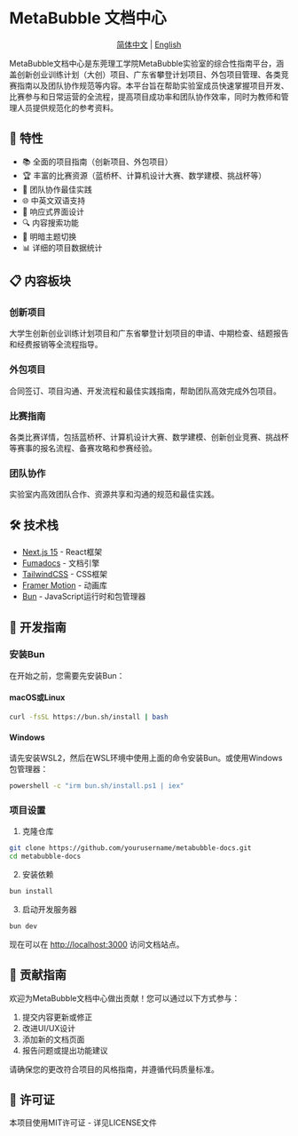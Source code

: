 # MetaBubble 文档中心

<p align="center">
  <a href="README.md">简体中文</a> |
  <a href="README.en.md">English</a> 
</p>

MetaBubble文档中心是东莞理工学院MetaBubble实验室的综合性指南平台，涵盖创新创业训练计划（大创）项目、广东省攀登计划项目、外包项目管理、各类竞赛指南以及团队协作规范等内容。本平台旨在帮助实验室成员快速掌握项目开发、比赛参与和日常运营的全流程，提高项目成功率和团队协作效率，同时为教师和管理人员提供规范化的参考资料。

## 🚀 特性

- 📚 全面的项目指南（创新项目、外包项目）
- 🏆 丰富的比赛资源（蓝桥杯、计算机设计大赛、数学建模、挑战杯等）
- 👥 团队协作最佳实践
- 🌐 中英文双语支持
- 📱 响应式界面设计
- 🔍 内容搜索功能
- 🎨 明暗主题切换
- 📊 详细的项目数据统计

## 📋 内容板块

### 创新项目
大学生创新创业训练计划项目和广东省攀登计划项目的申请、中期检查、结题报告和经费报销等全流程指导。

### 外包项目
合同签订、项目沟通、开发流程和最佳实践指南，帮助团队高效完成外包项目。

### 比赛指南
各类比赛详情，包括蓝桥杯、计算机设计大赛、数学建模、创新创业竞赛、挑战杯等赛事的报名流程、备赛攻略和参赛经验。

### 团队协作
实验室内高效团队合作、资源共享和沟通的规范和最佳实践。

## 🛠️ 技术栈

- [Next.js 15](https://nextjs.org/) - React框架
- [Fumadocs](https://fumadocs.vercel.app/) - 文档引擎
- [TailwindCSS](https://tailwindcss.com/) - CSS框架
- [Framer Motion](https://www.framer.com/motion/) - 动画库
- [Bun](https://bun.sh/) - JavaScript运行时和包管理器

## 🔧 开发指南

### 安装Bun

在开始之前，您需要先安装Bun：

#### macOS或Linux

```bash
curl -fsSL https://bun.sh/install | bash
```

#### Windows

请先安装WSL2，然后在WSL环境中使用上面的命令安装Bun。或使用Windows包管理器：

```bash
powershell -c "irm bun.sh/install.ps1 | iex"
```

### 项目设置

1. 克隆仓库

```bash
git clone https://github.com/yourusername/metabubble-docs.git
cd metabubble-docs
```

2. 安装依赖

```bash
bun install
```

3. 启动开发服务器

```bash
bun dev
```

现在可以在 [http://localhost:3000](http://localhost:3000) 访问文档站点。

## 🤝 贡献指南

欢迎为MetaBubble文档中心做出贡献！您可以通过以下方式参与：

1. 提交内容更新或修正
2. 改进UI/UX设计
3. 添加新的文档页面
4. 报告问题或提出功能建议

请确保您的更改符合项目的风格指南，并遵循代码质量标准。

## 📄 许可证

本项目使用MIT许可证 - 详见LICENSE文件
